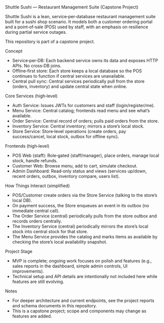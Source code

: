 Shuttle Sushi — Restaurant Management Suite (Capstone Project)

Shuttle Sushi is a lean, service‑per‑database restaurant management suite built for a sushi shop scenario. It models both a customer ordering portal and a point‑of‑sale (POS) used by staff, with an emphasis on resilience during partial service outages.

This repository is part of a capstone project.

Concept
- Service‑per‑DB: Each backend service owns its data and exposes HTTP APIs. No cross‑DB joins.
- Offline‑first store: Each store keeps a local database so the POS continues to function if central services are unavailable.
- Central pull sync: Central services periodically pull from the store (orders, inventory) and update central state when online.

Core Services (high‑level)
- Auth Service: Issues JWTs for customers and staff (login/register/me).
- Menu Service: Central catalog; frontends read menu and see what’s available.
- Order Service: Central record of orders; pulls paid orders from the store.
- Inventory Service: Central inventory; mirrors a store’s local stock.
- Store Service: Store‑level operations (create orders, pay success/cancel, local stock, outbox for offline sync).

Frontends (high‑level)
- POS Web (staff): Role‑gated (staff/manager), place orders, manage local stock, handle refunds.
- Customer Web: Browse menu, add to cart, simulate checkout.
- Admin Dashboard: Read‑only status and views (services up/down, recent orders, outbox, inventory compare, users list).

How Things Interact (simplified)
- POS/Customer create orders via the Store Service (talking to the store’s local DB).
- On payment success, the Store enqueues an event in its outbox (no immediate central call).
- The Order Service (central) periodically pulls from the store outbox and records orders centrally.
- The Inventory Service (central) periodically mirrors the store’s local stock into central stock for that store.
- The Menu Service provides the catalog and marks items as available by checking the store’s local availability snapshot.

Project Stage
- MVP is complete; ongoing work focuses on polish and features (e.g., sales reports in the dashboard, simple admin controls, UI improvements).
- Technical setup and API details are intentionally not included here while features are still evolving.

Notes
- For deeper architecture and current endpoints, see the project reports and schema documents in this repository.
- This is a capstone project; scope and components may change as features are added.

